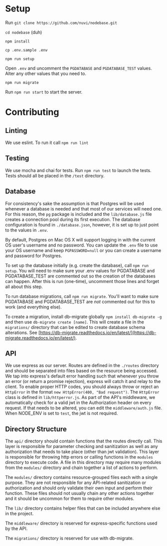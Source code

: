 # Setup
Run `git clone https://github.com/nuvi/nodebase.git`

`cd nodebase` (duh)

`npm install`

`cp .env.sample .env`

`npm run setup`

Open `.env` and uncomment the `PGDATABASE` and `PGDATABASE_TEST` values. Alter any other values that you need to.

`npm run migrate`

Run `npm run start` to start the server.

# Contributing
## Linting
We use eslint. To run it call `npm run lint`

## Testing
We use mocha and chai for tests. Run `npm run test` to launch the tests. Tests should all be placed in the `/test` directory.

## Database
For consistency's sake the assumption is that Postgres will be used whenever a database is needed
and that most of our services will need one. For this reason, the `pg` package is included and
the `lib/database.js` file creates a connection pool during its first execution. The database
configuration is found in `./database.json`, however, it is set up to just point to the values in `.env`.

By default, Postgres on Mac OS X will support logging in with the current OS user's username and no password.
You can update the `.env` file to use your OS username and keep `PGPASSWORD=null` or you can create a username
and password for Postgres.

To set up the database initially (e.g. create the database), call `npm run setup`. You will need to make sure
your .env values for PGDATABASE and PGDATABASE_TEST are commented out so the creation of the databases can happen.
After this is run (one-time), uncomment those lines and forget all about this step.

To run database migrations, call `npm run migrate`. You'll want to make sure PGDATABASE and PGDATABASE_TEST are *not*
commented out for this to work (and everything else).

To create a migration, install db-migrate globally `npm install db-migrate -g` and then use `db-migrate create [name]`. This will create a file in the `migrations/` directory that
can be edited to create database schema alterations. See [https://db-migrate.readthedocs.io/en/latest/](https://db-migrate.readthedocs.io/en/latest/).

## API
We use express as our server. Routes are defined in the `./routes` directory and should be separated into files
based on the resource being accessed. We tap into express's default error handling such that whenever you throw
an error (or return a promise rejection), express will catch it and relay to the client. To enable proper HTTP
codes, you should always throw or reject an `HttpError` in the format `new HttpError(400, "Bad request")`. The
`HttpError` class is defined in `lib/httperror.js`. As part of the API's middleware, we automatically check for
a valid jwt in the Authorization header on every request. If that needs to be altered, you can edit the
`middleware/auth.js` file. When NODE_ENV is set to `test`, the jwt is not required.

## Directory Structure
The `api/` directory should contain functions that the routes directly call. This layer is responsible for
parameter checking and sanitization as well as any authorization that needs to take place (other than jwt validation).
This layer is responsible for throwing http errors or calling functions in the `modules` directory to execute
code. A file in this directory may require many modules from the `modules/` directory and chain together a list
of actions to perform.

The `modules/` directory contains resource-grouped files each with a single purpose. They are not responsible for any
API-related sanitization or authorization and should only validate their own input and perform their function. These
files should not usually chain any other actions together and it should be uncommon for them to require other modules.

The `lib/` directory contains helper files that can be included anywhere else in the project.

The `middleware/` directory is reserved for express-specific functions used by the API.

The `migrations/` directory is reserved for use with db-migrate.
